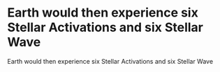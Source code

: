 # Earth would then experience six Stellar Activations and six Stellar Wave

Earth would then experience six Stellar Activations and six Stellar Wave